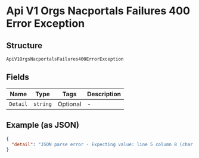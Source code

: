 
# Api V1 Orgs Nacportals Failures 400 Error Exception

## Structure

`ApiV1OrgsNacportalsFailures400ErrorException`

## Fields

| Name | Type | Tags | Description |
|  --- | --- | --- | --- |
| `Detail` | `string` | Optional | - |

## Example (as JSON)

```json
{
  "detail": "JSON parse error - Expecting value: line 5 column 8 (char 56)"
}
```

